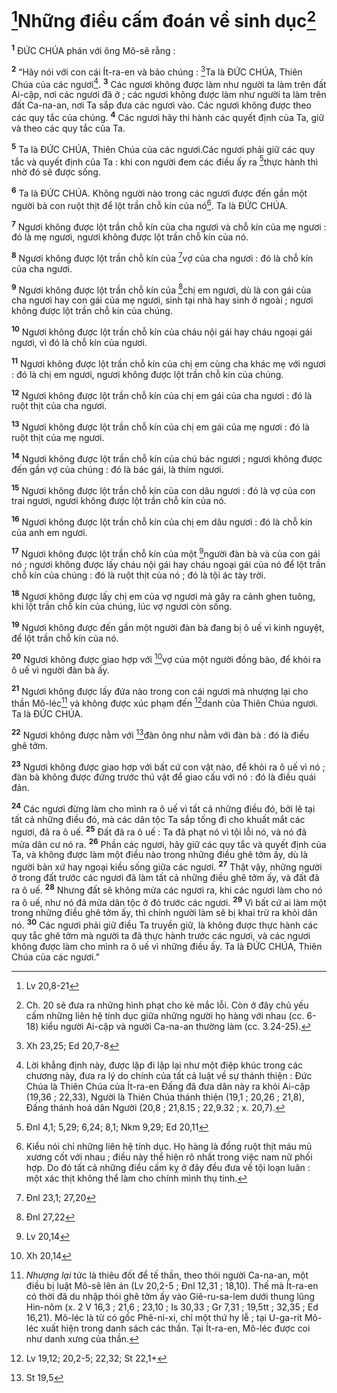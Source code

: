 # [^1*]Những điều cấm đoán về sinh dục[^1]
<sup><b>1</b></sup> ĐỨC CHÚA phán với ông Mô-sê rằng :

<sup><b>2</b></sup> “Hãy nói với con cái Ít-ra-en và bảo chúng : [^2*]Ta là ĐỨC CHÚA, Thiên Chúa của các ngươi[^2]. <sup><b>3</b></sup> Các ngươi không được làm như người ta làm trên đất Ai-cập, nơi các ngươi đã ở ; các ngươi không được làm như người ta làm trên đất Ca-na-an, nơi Ta sắp đưa các ngươi vào. Các ngươi không được theo các quy tắc của chúng. <sup><b>4</b></sup> Các ngươi hãy thi hành các quyết định của Ta, giữ và theo các quy tắc của Ta.

<sup><b>5</b></sup> Ta là ĐỨC CHÚA, Thiên Chúa của các ngươi.Các ngươi phải giữ các quy tắc và quyết định của Ta : khi con người đem các điều ấy ra [^3*]thực hành thì nhờ đó sẽ được sống.

<sup><b>6</b></sup> Ta là ĐỨC CHÚA. Không người nào trong các ngươi được đến gần một người bà con ruột thịt để lột trần chỗ kín của nó[^3]. Ta là ĐỨC CHÚA.

<sup><b>7</b></sup> Ngươi không được lột trần chỗ kín của cha ngươi và chỗ kín của mẹ ngươi : đó là mẹ ngươi, ngươi không được lột trần chỗ kín của nó.

<sup><b>8</b></sup> Ngươi không được lột trần chỗ kín của [^4*]vợ của cha ngươi : đó là chỗ kín của cha ngươi.

<sup><b>9</b></sup> Ngươi không được lột trần chỗ kín của [^5*]chị em ngươi, dù là con gái của cha ngươi hay con gái của mẹ ngươi, sinh tại nhà hay sinh ở ngoài ; ngươi không được lột trần chỗ kín của chúng.

<sup><b>10</b></sup> Ngươi không được lột trần chỗ kín của cháu nội gái hay cháu ngoại gái ngươi, vì đó là chỗ kín của ngươi.

<sup><b>11</b></sup> Ngươi không được lột trần chỗ kín của chị em cùng cha khác mẹ với ngươi : đó là chị em ngươi, ngươi không được lột trần chỗ kín của chúng.

<sup><b>12</b></sup> Ngươi không được lột trần chỗ kín của chị em gái của cha ngươi : đó là ruột thịt của cha ngươi.

<sup><b>13</b></sup> Ngươi không được lột trần chỗ kín của chị em gái của mẹ ngươi : đó là ruột thịt của mẹ ngươi.

<sup><b>14</b></sup> Ngươi không được lột trần chỗ kín của chú bác ngươi ; ngươi không được đến gần vợ của chúng : đó là bác gái, là thím ngươi.

<sup><b>15</b></sup> Ngươi không được lột trần chỗ kín của con dâu ngươi : đó là vợ của con trai ngươi, ngươi không được lột trần chỗ kín của nó.

<sup><b>16</b></sup> Ngươi không được lột trần chỗ kín của chị em dâu ngươi : đó là chỗ kín của anh em ngươi.

<sup><b>17</b></sup> Ngươi không được lột trần chỗ kín của một [^6*]người đàn bà và của con gái nó ; ngươi không được lấy cháu nội gái hay cháu ngoại gái của nó để lột trần chỗ kín của chúng : đó là ruột thịt của nó ; đó là tội ác tày trời.

<sup><b>18</b></sup> Ngươi không được lấy chị em của vợ ngươi mà gây ra cảnh ghen tuông, khi lột trần chỗ kín của chúng, lúc vợ ngươi còn sống.

<sup><b>19</b></sup> Ngươi không được đến gần một người đàn bà đang bị ô uế vì kinh nguyệt, để lột trần chỗ kín của nó.

<sup><b>20</b></sup> Ngươi không được giao hợp với [^7*]vợ của một người đồng bào, để khỏi ra ô uế vì người đàn bà ấy.

<sup><b>21</b></sup> Ngươi không được lấy đứa nào trong con cái ngươi mà nhượng lại cho thần Mô-léc[^4] và không được xúc phạm đến [^8*]danh của Thiên Chúa ngươi. Ta là ĐỨC CHÚA.

<sup><b>22</b></sup> Ngươi không được nằm với [^9*]đàn ông như nằm với đàn bà : đó là điều ghê tởm.

<sup><b>23</b></sup> Ngươi không được giao hợp với bất cứ con vật nào, để khỏi ra ô uế vì nó ; đàn bà không được đứng trước thú vật để giao cấu với nó : đó là điều quái đản.

<sup><b>24</b></sup> Các ngươi đừng làm cho mình ra ô uế vì tất cả những điều đó, bởi lẽ tại tất cả những điều đó, mà các dân tộc Ta sắp tống đi cho khuất mắt các ngươi, đã ra ô uế. <sup><b>25</b></sup> Đất đã ra ô uế : Ta đã phạt nó vì tội lỗi nó, và nó đã mửa dân cư nó ra. <sup><b>26</b></sup> Phần các ngươi, hãy giữ các quy tắc và quyết định của Ta, và không được làm một điều nào trong những điều ghê tởm ấy, dù là người bản xứ hay ngoại kiều sống giữa các ngươi. <sup><b>27</b></sup> Thật vậy, những người ở trong đất trước các ngươi đã làm tất cả những điều ghê tởm ấy, và đất đã ra ô uế. <sup><b>28</b></sup> Nhưng đất sẽ không mửa các ngươi ra, khi các ngươi làm cho nó ra ô uế, như nó đã mửa dân tộc ở đó trước các ngươi. <sup><b>29</b></sup> Vì bất cứ ai làm một trong những điều ghê tởm ấy, thì chính người làm sẽ bị khai trừ ra khỏi dân nó. <sup><b>30</b></sup> Các ngươi phải giữ điều Ta truyền giữ, là không được thực hành các quy tắc ghê tởm mà người ta đã thực hành trước các ngươi, và các ngươi không được làm cho mình ra ô uế vì những điều ấy. Ta là ĐỨC CHÚA, Thiên Chúa của các ngươi.”

[^1]: Ch. 20 sẽ đưa ra những hình phạt cho kẻ mắc lỗi. Còn ở đây chủ yếu cấm những liên hệ tính dục giữa những người họ hàng với nhau (cc. 6-18) kiểu người Ai-cập và người Ca-na-an thường làm (cc. 3.24-25).
[^2]: Lời khẳng định này, được lặp đi lặp lại như một điệp khúc trong các chương này, đưa ra lý do chính của tất cả luật về sự thánh thiện : Đức Chúa là Thiên Chúa của Ít-ra-en Đấng đã đưa dân này ra khỏi Ai-cập (19,36 ; 22,33), Người là Thiên Chúa thánh thiện (19,1 ; 20,26 ; 21,8), Đấng thánh hoá dân Người (20,8 ; 21,8.15 ; 22,9.32 ; x. 20,7).
[^3]: Kiểu nói chỉ những liên hệ tính dục. Họ hàng là đồng ruột thịt máu mủ xương cốt với nhau ; điều này thể hiện rõ nhất trong việc nam nữ phối hợp. Do đó tất cả những điều cấm kỵ ở đây đều đưa về tội loạn luân : một xác thịt không thể làm cho chính mình thụ tinh.
[^4]: <i>Nhượng lại</i> tức là thiêu đốt để tế thần, theo thói người Ca-na-an, một điều bị luật Mô-sê lên án (Lv 20,2-5 ; Đnl 12,31 ; 18,10). Thế mà Ít-ra-en có thời đã du nhập thói ghê tởm ấy vào Giê-ru-sa-lem dưới thung lũng Hin-nôm (x. 2 V 16,3 ; 21,6 ; 23,10 ; Is 30,33 ; Gr 7,31 ; 19,5tt ; 32,35 ; Ed 16,21). Mô-léc là từ có gốc Phê-ni-xi, chỉ một thứ hy lễ ; tại U-ga-rít Mô-léc xuất hiện trong danh sách các thần. Tại Ít-ra-en, Mô-léc được coi như danh xưng của thần.
[^1*]: Lv 20,8-21
[^2*]: Xh 23,25; Ed 20,7-8
[^3*]: Đnl 4,1; 5,29; 6,24; 8,1; Nkm 9,29; Ed 20,11
[^4*]: Đnl 23,1; 27,20
[^5*]: Đnl 27,22
[^6*]: Lv 20,14
[^7*]: Xh 20,14
[^8*]: Lv 19,12; 20,2-5; 22,32; St 22,1+
[^9*]: St 19,5
